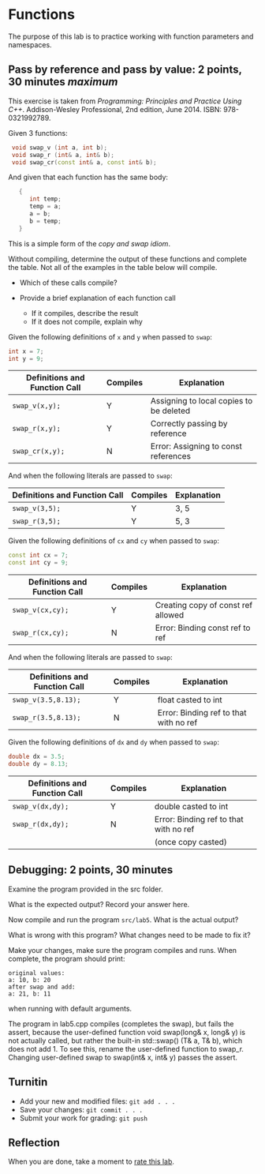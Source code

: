 # Functions
The purpose of this lab is to practice working with
function parameters and namespaces.


## Pass by reference and pass by value: 2 points, 30 minutes *maximum*
This exercise is taken from
*Programming: Principles and Practice Using C++*.
Addison-Wesley Professional, 2nd edition,
June 2014. ISBN: 978-0321992789.

Given 3 functions:

```cpp
 void swap_v (int a, int b);
 void swap_r (int& a, int& b);
 void swap_cr(const int& a, const int& b);
```

And given that each function has the same body:

```cpp
   {
      int temp;
      temp = a;
      a = b;
      b = temp;
   }
```

This is a simple form of the *copy and swap idiom*.

Without compiling, 
determine the output of these functions and complete the table.
Not all of the examples in the table below will compile.

- Which of these calls compile?
- Provide a brief explanation of each function call

  - If it compiles, describe the result
  - If it does not compile, explain why

Given the following definitions of `x` and `y` when passed to `swap`:

```cpp
int x = 7;
int y = 9;
```

| Definitions and Function Call | Compiles | Explanation                             |
| ---                           | ---      | ---                                     |
| `swap_v(x,y);`                | Y        | Assigning to local copies to be deleted |
| `swap_r(x,y);`                | Y        | Correctly passing by reference          |
| `swap_cr(x,y);`               | N        | Error: Assigning to const references    |

And when the following literals are passed to `swap`:

| Definitions and Function Call | Compiles | Explanation                             |
| ---                           | ---      | ---                                     |
`swap_v(3,5);`                  | Y        | 3, 5                                    |
`swap_r(3,5);`                  | Y        | 5, 3                                    |

Given the following definitions of `cx` and `cy` when passed to `swap`:

```cpp
const int cx = 7;
const int cy = 9;
```

| Definitions and Function Call | Compiles | Explanation                            |
| ---                            | ---     | ---                                    |
| `swap_v(cx,cy);`               | Y       | Creating copy of const ref allowed     |
| `swap_r(cx,cy);`               | N       | Error: Binding const ref to ref        |

And when the following literals are passed to `swap`:

| Definitions and Function Call | Compiles | Explanation                            |
| ---                           | ---      | ---                                    |
| `swap_v(3.5,8.13);`           | Y        | float casted to int                    |
| `swap_r(3.5,8.13);`           | N        | Error: Binding ref to that with no ref |

Given the following definitions of `dx` and `dy` when passed to `swap`:

```cpp
double dx = 3.5;
double dy = 8.13;
```

| Definitions and Function Call | Compiles | Explanation                            |
| ---                           | ---      | ---                                    |
| `swap_v(dx,dy);`              | Y        | double casted to int                   |
| `swap_r(dx,dy);`              | N        | Error: Binding ref to that with no ref |
|                               |          | (once copy casted)                     |


## Debugging: 2 points, 30 minutes
Examine the program provided in the src folder.

What is the expected output? Record your answer here.


Now compile and run the program `src/lab5`.
What is the actual output?


What is wrong with this program?  What changes need to be made to fix it?

Make your changes, make sure the program compiles and runs.
When complete, the program should print:

```
original values:
a: 10, b: 20
after swap and add:
a: 21, b: 11
```
when running with default arguments.

The program in lab5.cpp compiles (completes the swap), but fails the assert, 
because the user-defined function void swap(long& x, long& y) is not actually called,
but rather the built-in std::swap() (T& a, T& b), which does not add 1. To see this,
rename the user-defined function to swap_r. Changing user-defined swap to swap(int& x, int& y) 
passes the assert.

## Turnitin

- Add your new and modified files: `git add . . .`
- Save your changes: `git commit . . .`
- Submit your work for grading: `git push`

## Reflection
When you are done, take a moment to 
[rate this lab](https://forms.gle/BRqfZsgapTvPdk159).


